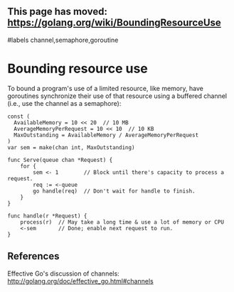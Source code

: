 ## This page has moved: https://golang.org/wiki/BoundingResourceUse ##
#labels channel,semaphore,goroutine

# Bounding resource use #

To bound a program's use of a limited resource, like memory, have goroutines synchronize their use of that resource using a buffered channel (i.e., use the channel as a semaphore):
```
const (
  AvailableMemory = 10 << 20  // 10 MB
  AverageMemoryPerRequest = 10 << 10  // 10 KB
  MaxOutstanding = AvailableMemory / AverageMemoryPerRequest
)
var sem = make(chan int, MaxOutstanding)

func Serve(queue chan *Request) {
    for {
        sem <- 1        // Block until there's capacity to process a request.
        req := <-queue
        go handle(req)  // Don't wait for handle to finish.
    }
}

func handle(r *Request) {
    process(r)  // May take a long time & use a lot of memory or CPU
    <-sem       // Done; enable next request to run.
}
```

## References ##

Effective Go's discussion of channels: http://golang.org/doc/effective_go.html#channels